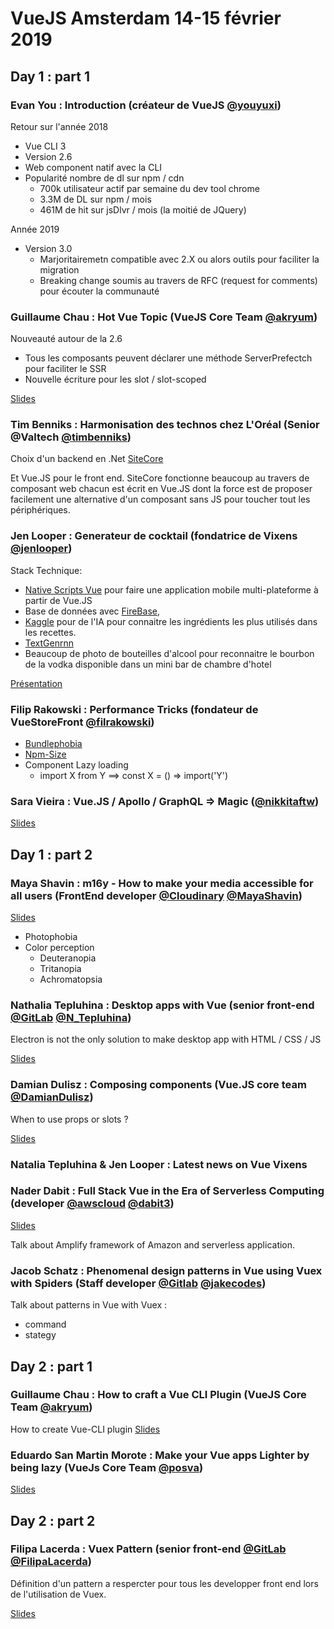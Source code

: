 # VueJS Amsterdam 14-15 février 2019

## Day 1 : part 1

### Evan You : Introduction (créateur de VueJS [@youyuxi](https://twitter.com/youyuxi))

Retour sur l'année 2018

- Vue CLI 3
- Version 2.6
- Web component natif avec la CLI
- Popularité nombre de dl sur npm / cdn
  - 700k utilisateur actif par semaine du dev tool chrome
  - 3.3M de DL sur npm / mois
  - 461M de hit sur jsDlvr / mois (la moitié de JQuery)

Année 2019

- Version 3.0
  - Marjoritairemetn compatible avec 2.X ou alors outils pour faciliter la migration
  - Breaking change soumis au travers de RFC (request for comments) pour écouter la communauté

### Guillaume Chau : Hot Vue Topic (VueJS Core Team [@akryum](https://twitter.com/akryum))

Nouveauté autour de la 2.6

- Tous les composants peuvent déclarer une méthode ServerPrefectch pour faciliter le SSR
- Nouvelle écriture pour les slot / slot-scoped

[Slides](https://slides.com/akryum/vue-26-ssr-revolution#/)

### Tim Benniks : Harmonisation des technos chez L'Oréal (Senior @Valtech [@timbenniks](https://twitter.com/timbenniks))

Choix d'un backend en .Net [SiteCore](https://www.sitecore.com/fr-fr)

Et Vue.JS pour le front end. SiteCore fonctionne beaucoup au travers de composant web chacun est écrit en Vue.JS dont la force est de proposer facilement une alternative d'un composant sans JS pour toucher tout les périphériques.

### Jen Looper : Generateur de cocktail (fondatrice de Vixens [@jenlooper](https://twitter.com/jenlooper))

Stack Technique:

- [Native Scripts Vue](https://nativescript-vue.org/) pour faire une application mobile multi-plateforme à partir de Vue.JS
- Base de données avec [FireBase](https://firebase.google.com/),
- [Kaggle](https://www.kaggle.com/) pour de l'IA pour connaitre les ingrédients les plus utilisés dans les recettes.
- [TextGenrnn](https://github.com/minimaxir/textgenrnn)
- Beaucoup de photo de bouteilles d'alcool pour reconnaitre le bourbon de la vodka disponible dans un mini bar de chambre d'hotel

[Présentation](https://slides.com/telerikdevrel/minibar#/)

### Filip Rakowski : Performance Tricks (fondateur de VueStoreFront [@filrakowski](https://twitter.com/filrakowski))

- [Bundlephobia](https://bundlephobia.com/)
- [Npm-Size](https://www.npmjs.com/package/npm-size)
- Component Lazy loading
  - import X from Y ==> const X = () => import('Y')

### Sara Vieira : Vue.JS / Apollo / GraphQL => Magic ([@nikkitaftw](https://twitter.com/nikkitaftw))

[Slides](https://vue-apollo-magic.now.sh/#0)

## Day 1 : part 2

### Maya Shavin : m16y - How to make your media accessible for all users (FrontEnd developer [@Cloudinary](https://twitter.com/Cloudinary) [@MayaShavin](https://twitter.com/MayaShavin))

[Slides](https://www.slideshare.net/dpnminh/m16y-how-to-make-your-media-accessible-for-all-users)

- Photophobia
- Color perception
  - Deuteranopia
  - Tritanopia
  - Achromatopsia

### Nathalia Tepluhina : Desktop apps with Vue (senior front-end [@GitLab](https://twitter.com/GitLab) [@N_Tepluhina](https://twitter.com/N_Tepluhina))

Electron is not the only solution to make desktop app with HTML / CSS / JS

[Slides](https://www.slideshare.net/NataliaTepluhina/desktop-apps-with-vue)

### Damian Dulisz : Composing components (Vue.JS core team [@DamianDulisz](https://twitter.com/DamianDulisz))

When to use props or slots ?

[Slides](https://github.com/shentao/composing-components/blob/master/composing-components.pdf)

### Natalia Tepluhina & Jen Looper : Latest news on Vue Vixens

### Nader Dabit : Full Stack Vue in the Era of Serverless Computing (developer [@awscloud](https://twitter.com/awscloud) [@dabit3](https://twitter.com/dabit3))

[Slides](https://www.dropbox.com/sh/2m6o3ba1i9hra1n/AABkIpgBA5jXW5jz-cTKCxJja?dl=0)

Talk about Amplify framework of Amazon and serverless application.

### Jacob Schatz : Phenomenal design patterns in Vue using Vuex with Spiders (Staff developer [@Gitlab](https://twitter.com/Gitlab) [@jakecodes](https://twitter.com/jakecodes))

Talk about patterns in Vue with Vuex :

- command
- stategy

## Day 2 : part 1

### Guillaume Chau : How to craft a Vue CLI Plugin (VueJS Core Team [@akryum](https://twitter.com/akryum))

How to create Vue-CLI plugin
[Slides](https://slides.com/akryum/create-a-vue-cli-plugin#/)

### Eduardo San Martin Morote : Make your Vue apps Lighter by being lazy (VueJs Core Team [@posva](https://twitter.com/posva))

[Slides](https://slides.com/posva/making-your-vue-apps-faster-by-being-lazy#/)

## Day 2 : part 2

### Filipa Lacerda : Vuex Pattern (senior front-end [@GitLab](https://twitter.com/GitLab) [@FilipaLacerda](https://twitter.com/FilipaLacerda))

Définition d'un pattern a respercter pour tous les developper front end lors de l'utilisation de Vuex.

[Slides](https://slides.com/filipalacerda/vuejs-amsterdam#/)
